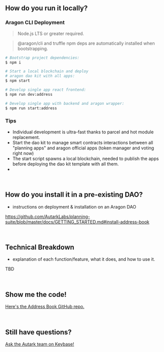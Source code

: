 ## How do you run it locally?

### Aragon CLI Deployment 

> Node.js LTS or greater required.

> @aragon/cli and truffle npm deps are automatically installed when bootstrapping.

```bash
# Bootstrap project dependencies:
$ npm i

# Start a local blockchain and deploy
# aragon dao kit with all apps:
$ npm start

# Develop single app react frontend:
$ npm run dev:address

# Develop single app with backend and aragon wrapper:
$ npm run start:address
```

### Tips
- Individual development is ultra-fast thanks to parcel and hot module replacement.
- Start the dao kit to manage smart contracts interactions between all "planning apps" and aragon official apps (token manager and voting right now)
- The start script spawns a local blockchain, needed to publish the apps before deploying the dao kit template with all them.
- 

<br>

## How do you install it in a pre-existing DAO?
- instructions on deployment & installation on an Aragon DAO

https://github.com/AutarkLabs/planning-suite/blob/master/docs/GETTING_STARTED.md#install-address-book

<br>

## Technical Breakdown 
- explanation of each function/feature, what it does, and how to use it. 

TBD 

<br>

## Show me the code!

[Here's the Address Book GitHub repo.](https://github.com/AutarkLabs/planning-suite/tree/dev/apps/address-book)

<br>

## Still have questions?

[Ask the Autark team on Keybase!](https://keybase.io/team/autark.community)

<br>


